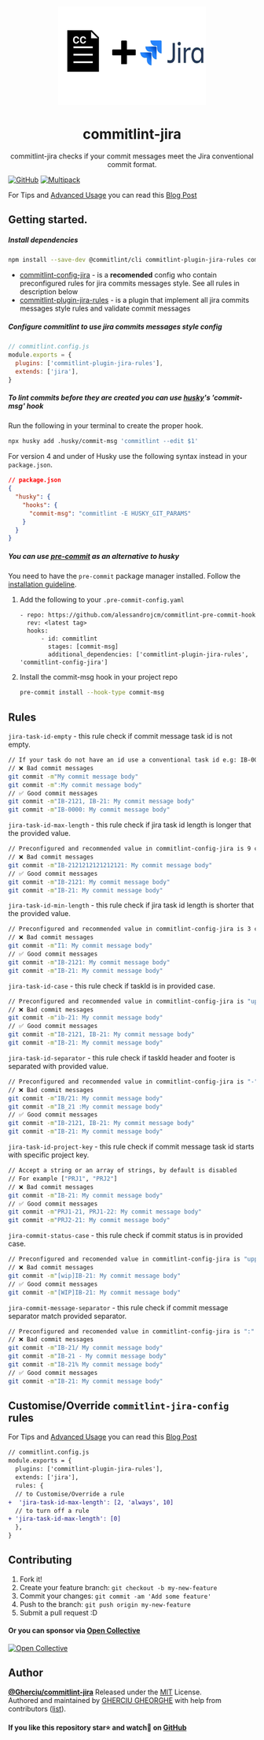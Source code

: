 <div align="center">
  <img height="200"
    src="https://raw.githubusercontent.com/Gherciu/commitlint-jira/master/logo.png">
  <h1>commitlint-jira</h1>
  <p>commitlint-jira checks if your commit messages meet the Jira conventional commit format.</p>
</div>

[![GitHub](https://img.shields.io/github/license/Gherciu/commitlint-jira)](https://github.com/Gherciu/commitlint-jira/blob/master/LICENSE)
[![Multipack](https://img.shields.io/badge/Generated%20from-Gherciu%2Fmultipack-green)](https://github.com/Gherciu/multipack)

For Tips and [Advanced Usage](https://javascript.plainenglish.io/how-to-write-correct-jira-commit-messages-d9910f332273) you can read this [Blog Post](https://javascript.plainenglish.io/how-to-write-correct-jira-commit-messages-d9910f332273)

## Getting started.

##### Install dependencies

```bash
npm install --save-dev @commitlint/cli commitlint-plugin-jira-rules commitlint-config-jira
```

- [commitlint-config-jira](https://github.com/Gherciu/commitlint-jira/tree/master/packages/commitlint-config-jira) - is a **recomended** config who contain preconfigured rules for jira commits messages style. See all rules in description below
- [commitlint-plugin-jira-rules](https://github.com/Gherciu/commitlint-jira/tree/master/packages/commitlint-plugin-jira-rules) - is a plugin that implement all jira commits messages style rules and validate commit messages

##### Configure commitlint to use jira commits messages style config

```js
// commitlint.config.js
module.exports = {
  plugins: ['commitlint-plugin-jira-rules'],
  extends: ['jira'],
}
```

##### To lint commits before they are created you can use [husky](https://github.com/typicode/husky)'s 'commit-msg' hook

Run the following in your terminal to create the proper hook.

```bash
npx husky add .husky/commit-msg 'commitlint --edit $1'
```

For version 4 and under of Husky use the following syntax instead in your `package.json`.

```json
// package.json
{
  "husky": {
    "hooks": {
      "commit-msg": "commitlint -E HUSKY_GIT_PARAMS"
    }
  }
}
```

##### You can use [pre-commit](https://github.com/pre-commit/pre-commit) as an alternative to husky

You need to have the `pre-commit` package manager installed. Follow the [installation guideline](https://pre-commit.com/#installation).

1. Add the following to your `.pre-commit-config.yaml`
    ```
    - repo: https://github.com/alessandrojcm/commitlint-pre-commit-hook
      rev: <latest tag>
      hooks:
          - id: commitlint
            stages: [commit-msg]
            additional_dependencies: ['commitlint-plugin-jira-rules', 'commitlint-config-jira']
    ```

2. Install the commit-msg hook in your project repo
    ```bash
    pre-commit install --hook-type commit-msg
    ```

## Rules

`jira-task-id-empty` - this rule check if commit message task id is not empty.

```bash
// If your task do not have an id use a conventional task id e.g: IB-0000
// ❌ Bad commit messages
git commit -m"My commit message body"
git commit -m":My commit message body"
// ✅ Good commit messages
git commit -m"IB-2121, IB-21: My commit message body"
git commit -m"IB-0000: My commit message body"
```

`jira-task-id-max-length` - this rule check if jira task id length is longer that the provided value.

```bash
// Preconfigured and recommended value in commitlint-config-jira is 9 chars
// ❌ Bad commit messages
git commit -m"IB-2121212121212121: My commit message body"
// ✅ Good commit messages
git commit -m"IB-2121: My commit message body"
git commit -m"IB-21: My commit message body"
```

`jira-task-id-min-length` - this rule check if jira task id length is shorter that the provided value.

```bash
// Preconfigured and recommended value in commitlint-config-jira is 3 chars
// ❌ Bad commit messages
git commit -m"I1: My commit message body"
// ✅ Good commit messages
git commit -m"IB-2121: My commit message body"
git commit -m"IB-21: My commit message body"
```

`jira-task-id-case` - this rule check if taskId is in provided case.

```bash
// Preconfigured and recommended value in commitlint-config-jira is "uppercase"
// ❌ Bad commit messages
git commit -m"ib-21: My commit message body"
// ✅ Good commit messages
git commit -m"IB-2121, IB-21: My commit message body"
git commit -m"IB-21: My commit message body"
```

`jira-task-id-separator` - this rule check if taskId header and footer is separated with provided value.

```bash
// Preconfigured and recommended value in commitlint-config-jira is "-"
// ❌ Bad commit messages
git commit -m"IB/21: My commit message body"
git commit -m"IB_21 :My commit message body"
// ✅ Good commit messages
git commit -m"IB-2121, IB-21: My commit message body"
git commit -m"IB-21: My commit message body"
```

`jira-task-id-project-key` - this rule check if commit message task id starts with specific project key.

```bash
// Accept a string or an array of strings, by default is disabled
// For example ["PRJ1", "PRJ2"]
// ❌ Bad commit messages
git commit -m"IB-21: My commit message body"
// ✅ Good commit messages
git commit -m"PRJ1-21, PRJ1-22: My commit message body"
git commit -m"PRJ2-21: My commit message body"
```

`jira-commit-status-case` - this rule check if commit status is in provided case.

```bash
// Preconfigured and recomended value in commitlint-config-jira is "uppercase"
// ❌ Bad commit messages
git commit -m"[wip]IB-21: My commit message body"
// ✅ Good commit messages
git commit -m"[WIP]IB-21: My commit message body"
```

`jira-commit-message-separator` - this rule check if commit message separator match provided separator.

```bash
// Preconfigured and recomended value in commitlint-config-jira is ":"
// ❌ Bad commit messages
git commit -m"IB-21/ My commit message body"
git commit -m"IB-21 - My commit message body"
git commit -m"IB-21% My commit message body"
// ✅ Good commit messages
git commit -m"IB-21: My commit message body"
```

## Customise/Override `commitlint-jira-config` rules

For Tips and [Advanced Usage](https://javascript.plainenglish.io/how-to-write-correct-jira-commit-messages-d9910f332273) you can read this [Blog Post](https://javascript.plainenglish.io/how-to-write-correct-jira-commit-messages-d9910f332273)

```diff
// commitlint.config.js
module.exports = {
  plugins: ['commitlint-plugin-jira-rules'],
  extends: ['jira'],
  rules: {
  // to Customise/Override a rule
+  'jira-task-id-max-length': [2, 'always', 10]
  // to turn off a rule
+ 'jira-task-id-max-length': [0]
  },
}
```

## Contributing

1. Fork it!
2. Create your feature branch: `git checkout -b my-new-feature`
3. Commit your changes: `git commit -am 'Add some feature'`
4. Push to the branch: `git push origin my-new-feature`
5. Submit a pull request :D

#### Or you can sponsor via [Open Collective](https://opencollective.com/gherciu-gheorghe/)

[![Open Collective](https://opencollective.com/gherciu-gheorghe/tiers/sponsor.svg?avatarHeight=60)](https://opencollective.com/gherciu-gheorghe/)

## Author

**[@Gherciu/commitlint-jira](https://github.com/Gherciu/commitlint-jira)** Released under the [MIT](https://github.com/Gherciu/commitlint-jira/blob/master/LICENSE) License.<br>
Authored and maintained by [GHERCIU GHEORGHE](https://github.com/Gherciu) with help from contributors ([list](https://github.com/Gherciu/commitlint-jira/contributors)).

#### If you like this repository star⭐ and watch👀 on [GitHub](https://github.com/Gherciu/commitlint-jira)

